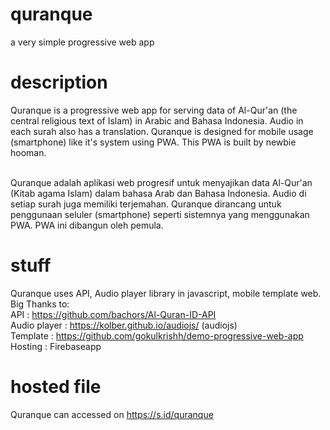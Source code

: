 # quranque
a very simple progressive web app

# description
Quranque is a progressive web app for serving data of Al-Qur'an (the central religious text of Islam) in Arabic and Bahasa Indonesia.
Audio in each surah also has a translation.
Quranque is designed for mobile usage (smartphone) like it's system using PWA.
This PWA is built by newbie hooman. <br/><br/>

Quranque adalah aplikasi web progresif untuk menyajikan data Al-Qur'an (Kitab agama Islam) dalam bahasa Arab dan Bahasa Indonesia.
Audio di setiap surah juga memiliki terjemahan.
Quranque dirancang untuk penggunaan seluler (smartphone) seperti sistemnya yang menggunakan PWA.
PWA ini dibangun oleh pemula.

# stuff
Quranque uses API, Audio player library in javascript, mobile template web.
Big Thanks to:<br/>
API          : https://github.com/bachors/Al-Quran-ID-API <br/>
Audio player : https://kolber.github.io/audiojs/ (audiojs) <br/>
Template     : https://github.com/gokulkrishh/demo-progressive-web-app <br/>
Hosting      : Firebaseapp <br/>

# hosted file
Quranque can accessed on https://s.id/quranque
